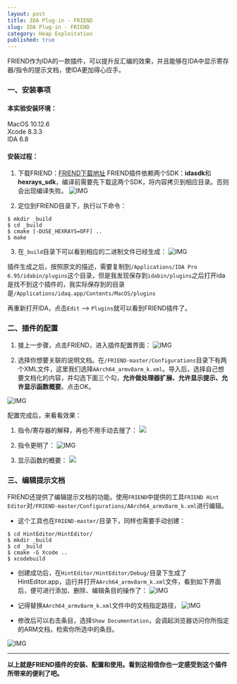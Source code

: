 ```yaml
---
layout: post
title: IDA Plug-in - FRIEND
slug: IDA Plug-in - FRIEND
category: Heap Exploitation
published: true
---
```



FRIEND作为IDA的一款插件，可以提升反汇编的效果，并且能够在IDA中显示寄存器/指令的提示文档，使IDA更加得心应手。

### 一、安装事项

#### 本实验安装环境：	
MacOS 10.12.6	
Xcode 8.3.3		
IDA 6.8
			
#### 安装过程：

1. 下载FRIEND：[FRIEND下载地址](https://github.com/alexhude/FRIEND)
FRIEND插件依赖两个SDK：**idasdk**和**hexrays_sdk**，编译前需要先下载这两个SDK，将内容拷贝到相应目录。否则会出现编译失败。
![IMG](https://ws4.sinaimg.cn/large/006tNc79gy1fjligybo4lj30hg0gy0ud.jpg)

2. 定位到FRIEND目录下，执行以下命令：
```
$ mkdir _build
$ cd _build
$ cmake [-DUSE_HEXRAYS=OFF] ..
$ make
```

3. 在`_build`目录下可以看到相应的二进制文件已经生成：
![IMG](https://ws1.sinaimg.cn/large/006tNc79gy1fjlimmgvx2j30hk0duta2.jpg)

插件生成之后，按照原文的描述，需要复制到`/Applications/IDA Pro 6.95/idabin/plugins`这个目录，但是我发现保存到`idabin/plugins`之后打开ida是找不到这个插件的，我实际保存到的目录是`/Applications/idaq.app/Contents/MacOS/plugins`

再重新打开IDA，点击`Edit` --> `Plugins`就可以看到FRIEND插件了。

### 二、插件的配置
1. 接上一步骤，点击FRIEND，进入插件配置界面：
![IMG](https://ws1.sinaimg.cn/large/006tNc79gy1fjlison27uj30x40rk0uy.jpg)

2. 选择你想要关联的说明文档。在`/FRIEND-master/Configurations`目录下有两个XML文件，这里我们选择`AArch64_armv8arm_k.xml`。导入后，选择自己想要文档化的内容，并勾选下面三个勾，**允许做处理器扩展、允许显示提示、允许显示函数概要**。点击OK。

![IMG](https://ws2.sinaimg.cn/large/006tNc79gy1fjljv5opmsj30x40rk43q.jpg)


配置完成后，来看看效果：

 1. 指令/寄存器的解释，再也不用手动去搜了：
![](https://ws2.sinaimg.cn/large/006tNc79gy1fjmgf1k8oij30xu0gkafa.jpg)

 2. 指令更明了：
![IMG](https://github.com/alexhude/FRIEND/raw/master/Resources/screenshots/proc_ext.png)

 3. 显示函数的概要：
 ![](https://ws4.sinaimg.cn/large/006tNc79gy1fjmgn2egwmj30u00batbu.jpg)

### 三、编辑提示文档

FRIEND还提供了编辑提示文档的功能。使用`FRIEND`中提供的工具`FRIEND Hint Editor`对`/FRIEND-master/Configurations/AArch64_armv8arm_k.xml`进行编辑。

* 这个工具也在`FRIEND-master/`目录下，同样也需要手动创建：

```
$ cd HintEditor/HintEditor/
$ mkdir _build
$ cd _build
$ cmake -G Xcode ..
$ xcodebuild
```

* 创建成功后，在`HintEditor/HintEditor/Debug/`目录下生成了HintEditor.app，运行并打开`AArch64_armv8arm_k.xml`文件，看到如下界面后，便可进行添加、删除、编辑条目的操作了：
![IMG](https://ws4.sinaimg.cn/large/006tNc79gy1fjmbt33g20j31e00t07eq.jpg)

* 记得替换`AArch64_armv8arm_k.xml`文件中的文档指定路径，
![IMG](https://ws2.sinaimg.cn/large/006tNc79gy1fjmg3xas37j318o09yjui.jpg)

* 修改后可以右击条目，选择`Show Documentation`，会调起浏览器访问你所指定的ARM文档，检索你所选中的条目。

![IMG](https://ws1.sinaimg.cn/large/006tNc79gy1fjmg9q9rsrj311m0hqq9a.jpg)

***

**以上就是FRIEND插件的安装、配置和使用。看到这相信你也一定感受到这个插件所带来的便利了吧。**

